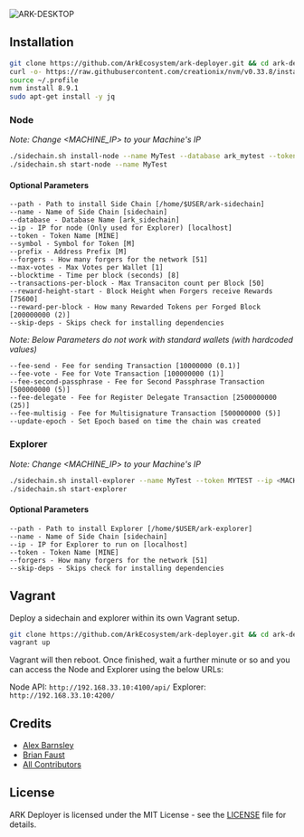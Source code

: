 ![ARK-DESKTOP](https://user-images.githubusercontent.com/8069294/35097070-78c0dc40-fc46-11e7-9bb0-ad36f7182f39.png)

## Installation

```bash
git clone https://github.com/ArkEcosystem/ark-deployer.git && cd ark-deployer
curl -o- https://raw.githubusercontent.com/creationix/nvm/v0.33.8/install.sh | bash
source ~/.profile
nvm install 8.9.1
sudo apt-get install -y jq
```

### Node

*Note: Change <MACHINE_IP> to your Machine's IP*

```bash
./sidechain.sh install-node --name MyTest --database ark_mytest --token MYTEST --symbol MT --ip <MACHINE_IP>
./sidechain.sh start-node --name MyTest
```

#### Optional Parameters

    --path - Path to install Side Chain [/home/$USER/ark-sidechain]
    --name - Name of Side Chain [sidechain]
    --database - Database Name [ark_sidechain]
    --ip - IP for node (Only used for Explorer) [localhost]
    --token - Token Name [MINE]
    --symbol - Symbol for Token [M]
    --prefix - Address Prefix [M]
    --forgers - How many forgers for the network [51]
    --max-votes - Max Votes per Wallet [1]
    --blocktime - Time per block (seconds) [8]
    --transactions-per-block - Max Transaciton count per Block [50]
    --reward-height-start - Block Height when Forgers receive Rewards [75600]
    --reward-per-block - How many Rewarded Tokens per Forged Block [200000000 (2)]
    --skip-deps - Skips check for installing dependencies

*Note: Below Parameters do not work with standard wallets (with hardcoded values)*

    --fee-send - Fee for sending Transaction [10000000 (0.1)]
    --fee-vote - Fee for Vote Transaction [100000000 (1)]
    --fee-second-passphrase - Fee for Second Passphrase Transaction [500000000 (5)]
    --fee-delegate - Fee for Register Delegate Transaction [2500000000 (25)]
    --fee-multisig - Fee for Multisignature Transaction [500000000 (5)]
    --update-epoch - Set Epoch based on time the chain was created

### Explorer

*Note: Change <MACHINE_IP> to your Machine's IP*

```bash
./sidechain.sh install-explorer --name MyTest --token MYTEST --ip <MACHINE_IP>
./sidechain.sh start-explorer
```

#### Optional Parameters

    --path - Path to install Explorer [/home/$USER/ark-explorer]
    --name - Name of Side Chain [sidechain]
    --ip - IP for Explorer to run on [localhost]
    --token - Token Name [MINE]
    --forgers - How many forgers for the network [51]
    --skip-deps - Skips check for installing dependencies

## Vagrant

Deploy a sidechain and explorer within its own Vagrant setup.

```bash
git clone https://github.com/ArkEcosystem/ark-deployer.git && cd ark-deployer
vagrant up
```

Vagrant will then reboot. Once finished, wait a further minute or so and you can access the Node and Explorer using the below URLs:

Node API: `http://192.168.33.10:4100/api/`
Explorer: `http://192.168.33.10:4200/`

## Credits

- [Alex Barnsley](https://github.com/alexbarnsley)
- [Brian Faust](https://github.com/faustbrian)
- [All Contributors](../../contributors)

## License

ARK Deployer is licensed under the MIT License - see the [LICENSE](./LICENSE.md) file for details.
